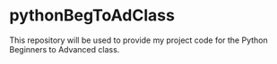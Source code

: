 # pythonBegToAdClass
This repository will be used to provide my project code for the Python Beginners to Advanced class.
